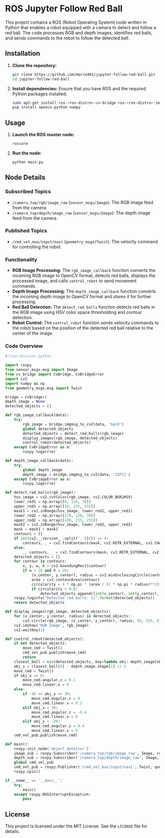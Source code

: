 # ROS Jupyter Follow Red Ball

This project contains a ROS (Robot Operating System) node written in Python that enables a robot equipped with a camera to detect and follow a red ball. The code processes RGB and depth images, identifies red balls, and sends commands to the robot to follow the detected ball.

## Installation

1. **Clone the repository:**
   ```bash
   git clone https://github.com/marco461/jupyter-follow-red-ball.git
   cd jupyter-follow-red-ball
   ```

2. **Install dependencies:**
   Ensure that you have ROS and the required Python packages installed:
   ```bash
   sudo apt-get install ros-<ros-distro>-cv-bridge ros-<ros-distro>-image-transport
   pip install opencv-python numpy
   ```

## Usage

1. **Launch the ROS master node:**
   ```bash
   roscore
   ```

2. **Run the node:**
   ```bash
   python main.py
   ```

## Node Details

### Subscribed Topics

- `/camera_top/rgb/image_raw` (`sensor_msgs/Image`): The RGB image feed from the camera.
- `/camera_top/depth/image_raw` (`sensor_msgs/Image`): The depth image feed from the camera.

### Published Topics

- `/cmd_vel_mux/input/navi` (`geometry_msgs/Twist`): The velocity command for controlling the robot.

### Functionality

- **RGB Image Processing:** The `rgb_image_callback` function converts the incoming RGB image to OpenCV format, detects red balls, displays the processed image, and calls `control_robot` to send movement commands.
- **Depth Image Processing:** The `depth_image_callback` function converts the incoming depth image to OpenCV format and stores it for further processing.
- **Red Ball Detection:** The `detect_red_balls` function detects red balls in the RGB image using HSV color space thresholding and contour detection.
- **Robot Control:** The `control_robot` function sends velocity commands to the robot based on the position of the detected red ball relative to the center of the image.

### Code Overview

```python
#!/usr/bin/env python

import rospy
from sensor_msgs.msg import Image
from cv_bridge import CvBridge, CvBridgeError
import cv2
import numpy as np
from geometry_msgs.msg import Twist

bridge = CvBridge()
depth_image = None
detected_objects = []

def rgb_image_callback(data):
    try:
        rgb_image = bridge.imgmsg_to_cv2(data, 'bgr8')
        global detected_objects
        detected_objects = detect_red_balls(rgb_image)
        display_images(rgb_image, detected_objects)
        control_robot(detected_objects)
    except CvBridgeError as e:
        rospy.logerr(e)

def depth_image_callback(data):
    try:
        global depth_image
        depth_image = bridge.imgmsg_to_cv2(data, '32FC1')
    except CvBridgeError as e:
        rospy.logerr(e)

def detect_red_balls(rgb_image):
    hsv_image = cv2.cvtColor(rgb_image, cv2.COLOR_BGR2HSV)
    lower_red1 = np.array([0, 120, 70])
    upper_red1 = np.array([10, 255, 255])
    mask1 = cv2.inRange(hsv_image, lower_red1, upper_red1)
    lower_red2 = np.array([170, 120, 70])
    upper_red2 = np.array([180, 255, 255])
    mask2 = cv2.inRange(hsv_image, lower_red2, upper_red2)
    mask = mask1 + mask2
    contours = []
    if int(cv2.__version__.split('.')[0]) >= 4:
        contours, _ = cv2.findContours(mask, cv2.RETR_EXTERNAL, cv2.CHAIN_APPROX_SIMPLE)
    else:
        _, contours, _ = cv2.findContours(mask, cv2.RETR_EXTERNAL, cv2.CHAIN_APPROX_SIMPLE)
    detected_objects = []
    for contour in contours:
        x, y, w, h = cv2.boundingRect(contour)
        if w > 20 and h > 20:
            (x_center, y_center), radius = cv2.minEnclosingCircle(contour)
            area = cv2.contourArea(contour)
            circularity = 4 * np.pi * (area / (2 * np.pi * radius)**2)
            if circularity > 0.8:
                detected_objects.append((int(x_center), int(y_center), int(radius)))
    rospy.loginfo("Detected red balls: {}".format(detected_objects))
    return detected_objects

def display_images(rgb_image, detected_objects):
    for (x_center, y_center, radius) in detected_objects:
        cv2.circle(rgb_image, (x_center, y_center), radius, (0, 255, 0), 2)
    cv2.imshow('RGB Image', rgb_image)
    cv2.waitKey(1)

def control_robot(detected_objects):
    if not detected_objects:
        move_cmd = Twist()
        cmd_vel_pub.publish(move_cmd)
        return
    closest_ball = min(detected_objects, key=lambda obj: depth_image[obj[1], obj[0]])
    obj_x = closest_ball[0] - depth_image.shape[1] // 2
    move_cmd = Twist()
    if obj_x == 0:
        move_cmd.angular.z = 0.1
        move_cmd.linear.x = 0
    else:
        if -40 <= obj_x <= 30:
            move_cmd.angular.z = 0
            move_cmd.linear.x = 0.3
        elif obj_x > 30:
            move_cmd.angular.z = -0.4
            move_cmd.linear.x = 0
        elif obj_x < -30:
            move_cmd.angular.z = 0.4
            move_cmd.linear.x = 0
    cmd_vel_pub.publish(move_cmd)

def main():
    rospy.init_node('object_detector')
    image_sub = rospy.Subscriber('/camera_top/rgb/image_raw', Image, rgb_image_callback)
    depth_sub = rospy.Subscriber('/camera_top/depth/image_raw', Image, depth_image_callback)
    global cmd_vel_pub
    cmd_vel_pub = rospy.Publisher('/cmd_vel_mux/input/navi', Twist, queue_size=10)
    rospy.spin()

if __name__ == '__main__':
    try:
        main()
    except rospy.ROSInterruptException:
        pass
```

## License

This project is licensed under the MIT License. See the `LICENSE` file for details.

